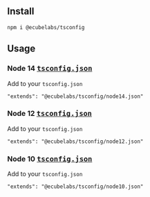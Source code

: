 ## Install
```
npm i @ecubelabs/tsconfig
```

## Usage

### Node 14 <kbd><a href="./node14.json">tsconfig.json</a></kbd>
Add to your `tsconfig.json`
```
"extends": "@ecubelabs/tsconfig/node14.json"
```

### Node 12 <kbd><a href="./node12.json">tsconfig.json</a></kbd>
Add to your `tsconfig.json`
```
"extends": "@ecubelabs/tsconfig/node12.json"
```

### Node 10 <kbd><a href="./node10.json">tsconfig.json</a></kbd>
Add to your `tsconfig.json`
```
"extends": "@ecubelabs/tsconfig/node10.json"
```
